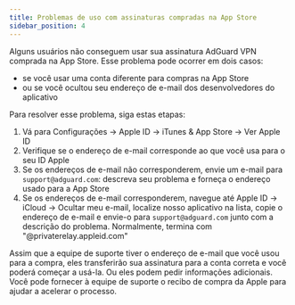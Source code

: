 ```yaml
---
title: Problemas de uso com assinaturas compradas na App Store
sidebar_position: 4
---
```


Alguns usuários não conseguem usar sua assinatura AdGuard VPN comprada na App Store. Esse problema pode ocorrer em dois casos:

*  se você usar uma conta diferente para compras na App Store
*  ou se você ocultou seu endereço de e-mail dos desenvolvedores do aplicativo

Para resolver esse problema, siga estas etapas:

1.  Vá para Configurações → Apple ID → iTunes & App Store → Ver Apple ID
2.  Verifique se o endereço de e-mail corresponde ao que você usa para o seu ID Apple
3.  Se os endereços de e-mail não corresponderem, envie um e-mail para `support@adguard.com`: descreva seu problema e forneça o endereço usado para a App Store
4.  Se os endereços de e-mail corresponderem, navegue até Apple ID → iCloud → Ocultar meu e-mail, localize nosso aplicativo na lista, copie o endereço de e-mail e envie-o para `support@adguard.com` junto com a descrição do problema. Normalmente, termina com "@privaterelay.appleid.com"

Assim que a equipe de suporte tiver o endereço de e-mail que você usou para a compra, eles transferirão sua assinatura para a conta correta e você poderá começar a usá-la. Ou eles podem pedir informações adicionais. Você pode fornecer à equipe de suporte o recibo de compra da Apple para ajudar a acelerar o processo. 
